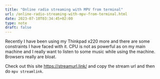 ```yaml
---
title: "Online radio streaming with MPV from terminal"
url: /online-radio-streaming-with-mpv-from-terminal.html
date: 2023-07-10T03:34:45+02:00
type: note
draft: false
---
```


Recently I have been using my Thinkpad x220 more and there are some constraints
I have faced with it. CPU is not as powerful as on my main machine and I really
want to listen to some music while using the machine. Browsers really are bloat.

Check out this site https://streamurl.link/ and copy the stream url and then do
`mpv streamlink`.
